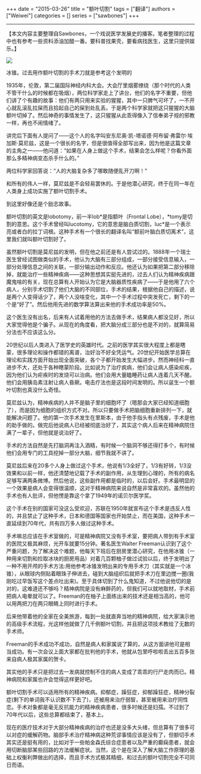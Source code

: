 +++ 
date = "2015-03-26"
title = "额叶切割"
tags = ["翻译"]
authors = ["Weiwei"]
categories = []
series = ["sawbones"]
+++

* * *

【本文内容主要整理自Sawbones，一个戏说医学发展史的播客。笔者整理的过程中也有参考一些资料添油加醋一番。要科普找果壳，要看病找医生，这里只提供娱乐。】

![](http://i1.15yan.guokr.cn/c9slhv2jilql44msnsvdsdo9569q6j20.jpg)

冰锥。过去用作额叶切割的手术刀就是参考这个发明的

1935年，伦敦，第二届国际神经内科大会。大会厅里烟雾缭绕（那个时代的人类不管干什么的时候都在吸烟），两位科学家走上了讲台，他们的名字不重要，但他们讲了个有趣的故事：他们有两只用来实验的猩猩，其中一只脾气可坏了，一不开心就乱滚乱拉屎而且拾起自己的屎到处乱丢。于是两个科学家就把这只猩猩的大脑额叶切掉了。然后神奇的事情发生了，这只猩猩从此乖得像入了信奉弟子规的邪教一样，再也不闹情绪了。

讲完后下面有人提问了——这个人的名字叫安东尼奥·凯-塔诺德·阿布留·弗雷尔·埃加斯·莫尼兹，这是一个很长的名字，但是很值得全部写出来，因为他是这篇文章的主角之一——他问道：“如果在人身上做这个手术，结果会怎么样呢？你看外面那么多精神病变态杀手什么的。”

两位科学家回答说：“人的大脑复杂多了哪敢随便乱开刀啊！”

和所有的伟人一样，莫尼兹是不会轻易罢休的。于是他潜心研究，终于在同一年在人类身上成功实施了额叶切割手术。

到这里好像还是个励志故事。

额叶切割的英文是lobotomy，前一半lob\*是指额叶（Frontal Lobe），\*tomy是切割的意思。这个手术曾经叫lucotomy，它的意思是脑白质切割，luc\*是一个表示亮或者白的拉丁词根。这种手术有一个很长的翻译名叫“额前叶脑白质切离术”，这里我们就叫额叶切割好了。

虽然额叶切割是莫尼兹的发明，但在他之前还是有人尝试过的。1888年一个瑞士医生曾经试图做类似的手术，他认为大脑有三部分组成，一部分接受信息输入，一部分处理信息之间的关联，一部分输出动作和反应。他还认为如果把第二部分移除掉，就能治疗一些精神疾病——这种思想其实挺先进的，过去人们认为精神疾病跟魔鬼啥的有关，现在总算有人开始认为它是大脑器质性疾病了——于是他用了六个病人，分别手术切割了他们大脑的不同部位，手术的结果，根据他自己的描述，说是两个人变得话少了，两个人没啥变化，其中一个手术过程中突发死亡，剩下的一个是“好了”。然后他用先进的数学算法算出来他的手术成功率是50%。

这个医生没有出名，后来有人试着用他的方法去做手术，结果病人都没见好，所以大家觉得他是个骗子。从现在的角度看，把大脑分成三部分也是不对的，就算简易分法也不应该这么分。

20世纪以后人类进入了医学史的英雄时代。之前的医学其实很大程度上都是瞎蒙，很多理论和操作都错的离谱，治好治不好全凭运气。20世纪开始医学总算在理论和实践方面开始出现全面突破，各个子都开始发生大幅进步。然而神经科一直进步不大，还处于各种瞎蒙阶段。比如说为了治疗疯病，他们会让病人感染疟疾，因为他们认为疟疾时的发烧可以治病。他们会用大量瞌睡药让病人连着几天不醒。他们会用胰岛素注射让病人昏厥。电击疗法也是这段时间发明的。所以诞生一个额叶切割也真没什么奇怪。

莫尼兹认为，精神疾病的人并不是脑子里的细胞坏了（嗯那会大家已经知道细胞了），而是因为细胞的组织方式不对。所以只要做手术把脑细胞重新排列一下，就能解决问题了。他的第一次手术发生在里斯本，由于他手指头有点残废，手术是他的助手做的。做完后他说病人已经被彻底治好了，其实这个病人后来在精神病院住满了一辈子，但他就是说治好了。

手术的方法自然是先打脑洞再注入酒精，有时候一个脑洞不够还得打多个，有时候他们会用专门的工具挖掉一部分大脑，细节我就不讲了。

莫尼兹后来在20多个人身上做过这个手术，他说有1/3全好了，1/3有好转，1/3没效果和以前一样，他还清楚地记载了手术的副作用，从生理到心理的，所有的病名足够写满两条微博。然后他说，这些副作用都是临时的，以后会好。手术最明显的一个效果是病人会变得很温顺，这对于精神病院来说自然是非常喜欢的。虽然他的手术也有人批评，但他愣是靠这个拿了1949年的诺贝尔医学奖。

这个手术在别的国家可没这么受欢迎，苏联在1950年就宣布这个手术是违反人性的，并且禁止了这种手术，日本和德国等国家也开始禁止，而在美国，这种手术一直延续到70年代，共有四万多人做过这种手术。

手术嘛总应该在手术室做的，可是精神病院又没有手术室，要把病人带到有手术室的医院又极其麻烦，光开车就要15分钟。著名医生Walter Freeman认识到了这个严重问题，为了解决这个难题，他每天下班后在厨房里潜心研究，在他用冰锥（一种用来切割和捡取冰块的厨房用品）对着几百颗柚子做过试验以后，终于发明出了一种不用开颅的手术方法:用他参考冰锥发明出来的专用手术刀（其实就是一个冰锥），从眼球内侧贴着眼珠子伸进去，碰到大脑组织后就把手术刀在里边搅一圈(我刚吃过早饭写这个差点吐出来)。至于具体切到了什么鬼知道，不过他说他切的是对的，这难道还不够吗？精神病院是没有麻醉药的，但我们可以就地取材，手术前把病人电晕就可以了。Freeman的在柚子上面练出来的技术还是相当高的，他可以用两把刀在两只眼睛上同时进行手术。

后来他带着他的全家在全美旅游，每到一处就直奔当地的精神病院，给大家演示他的高级手术流程，光这样他就做了几千例额叶切割，并且把这项技术教给了无数的手术师。

Freeman的手术成功不成功，自然是病人和家属说了算的，从这方面讲他可是相当成功。有一次会议上面大家都在批判他的手术，他就从包里呼啦啦丢出五百多张来自病人极其家属的贺卡。

其实他的手术只是把过去一发病就控制不住的病人变成了乖乖的行尸走肉而已。精神病院和家属也许会觉得这样更好吧。

额叶切割手术可以适用所有的精神疾病。抑郁症，躁狂症，抑郁躁狂症，精神分裂症(剩下的单词我不认识数不下去了)，还被用来治疗弱智，甚至被用来治疗同性恋。手术对象都是毫无反抗能力的精神疾病患者，很多时候还是妇孺。不过到了70年代以后，这些总算都结束了，基本上。

现在的医疗技术对于大部分精神疾病的治疗也还是没多大头绪，但总算有了很多可以对症的缓解药物。脑部手术治疗精神病这种荒谬事情应该是没有了，但额切手术其实还是挺有用的，比如对于一些帕金森氏综合症患者以及严重的癫痫患者，就会用切断脑部某些回路的方法缓解症状。当然，这个是在深入了解大脑工作原理的基础上权衡利弊做出的选择，而且手术方式极其精细，和过去的额叶切割完全不可同日而语。